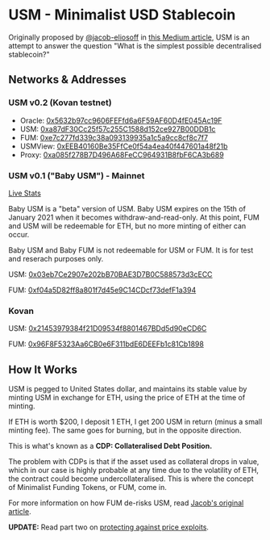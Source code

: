 # USM - Minimalist USD Stablecoin

Originally proposed by [@jacob-eliosoff](https://github.com/jacob-eliosoff) in [this Medium article](https://medium.com/@jacob.eliosoff/whats-the-simplest-possible-decentralized-stablecoin-4a25262cf5e8), USM is an attempt to answer the question "What is the simplest possible decentralised stablecoin?"

## Networks & Addresses

### USM v0.2 (Kovan testnet)

 - Oracle: [0x5632b97cc9606FEFfd6a6F59AF60D4fE045Ac19F](https://kovan.etherscan.io/address/0x5632b97cc9606FEFfd6a6F59AF60D4fE045Ac19F)
 - USM: [0xa87dF30Cc25f57c255C1588d152ce927B00DDB1c](https://kovan.etherscan.io/address/0xa87dF30Cc25f57c255C1588d152ce927B00DDB1c)
 - FUM: [0xe7c277fd339c38a093139935a1c5a9cc8cf8c7f7](https://kovan.etherscan.io/address/0xe7c277fd339c38a093139935a1c5a9cc8cf8c7f7)
 - USMView: [0xEEB40160Be35FfCe0f54a4ea40f447601a48f21b](https://kovan.etherscan.io/address/0xEEB40160Be35FfCe0f54a4ea40f447601a48f21b)
 - Proxy: [0xa085f278B7D496A68FeCC964931B8fbF6CA3b689](https://kovan.etherscan.io/address/0xa085f278B7D496A68FeCC964931B8fbF6CA3b689)

### USM v0.1 ("Baby USM") - Mainnet

[Live Stats](https://usmfum.github.io/USM-Stats/)

Baby USM is a "beta" version of USM. Baby USM expires on the 15th of January 2021 when it becomes withdraw-and-read-only. At this point, FUM and USM will be redeemable for ETH, but no more minting of either can occur.

Baby USM and Baby FUM is not redeemable for USM or FUM. It is for test and reserach purposes only.

USM: [0x03eb7Ce2907e202bB70BAE3D7B0C588573d3cECC](https://etherscan.io/address/0x03eb7Ce2907e202bB70BAE3D7B0C588573d3cECC)

FUM: [0xf04a5D82ff8a801f7d45e9C14CDcf73defF1a394](https://etherscan.io/address/0xf04a5D82ff8a801f7d45e9C14CDcf73defF1a394)

### Kovan

USM: [0x21453979384f21D09534f8801467BDd5d90eCD6C](https://kovan.etherscan.io/address/0x21453979384f21D09534f8801467BDd5d90eCD6C)

FUM: [0x96F8F5323Aa6CB0e6F311bdE6DEEFb1c81Cb1898](https://kovan.etherscan.io/address/0x96F8F5323Aa6CB0e6F311bdE6DEEFb1c81Cb1898)

## How It Works

USM is pegged to United States dollar, and maintains its stable value by minting USM in exchange for ETH, using the price of ETH at the time of minting.

If ETH is worth $200, I deposit 1 ETH, I get 200 USM in return (minus a small minting fee). The same goes for burning, but in the opposite direction.

This is what's known as a **CDP: Collateralised Debt Position.**

The problem with CDPs is that if the asset used as collateral drops in value, which in our case is highly probable at any time due to the volatility of ETH, the contract could become undercollateralised. This is where the concept of Minimalist Funding Tokens, or FUM, come in.

For more information on how FUM de-risks USM, read [Jacob's original article](https://medium.com/@jacob.eliosoff/whats-the-simplest-possible-decentralized-stablecoin-4a25262cf5e8).

**UPDATE:** Read part two on [protecting against price exploits](https://medium.com/@jacob.eliosoff/usm-minimalist-stablecoin-part-2-protecting-against-price-exploits-a16f55408216).

